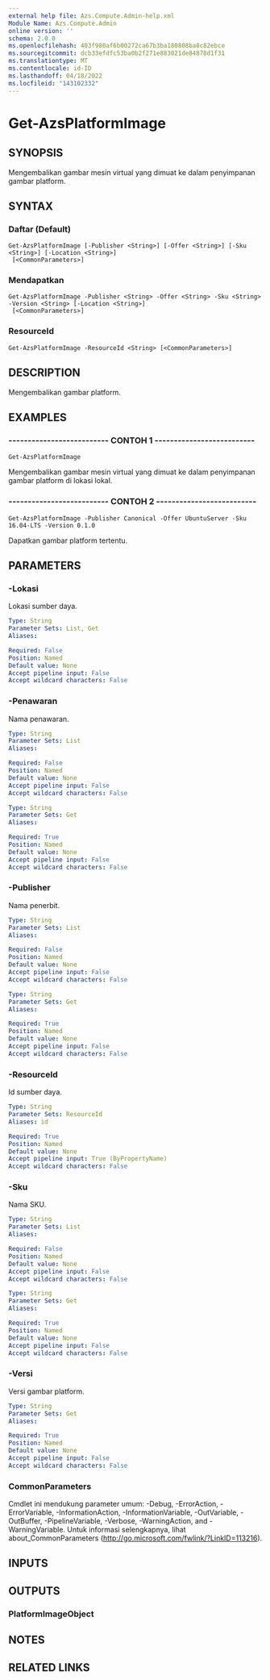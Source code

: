 ```yaml
---
external help file: Azs.Compute.Admin-help.xml
Module Name: Azs.Compute.Admin
online version: ''
schema: 2.0.0
ms.openlocfilehash: 403f980af6b00272ca67b3ba180808ba8c82ebce
ms.sourcegitcommit: dcb33efdfc53ba0b2f271e883021de84878d1f31
ms.translationtype: MT
ms.contentlocale: id-ID
ms.lasthandoff: 04/18/2022
ms.locfileid: "143102332"
---
```

# Get-AzsPlatformImage

## SYNOPSIS
Mengembalikan gambar mesin virtual yang dimuat ke dalam penyimpanan gambar platform.

## SYNTAX

### Daftar (Default)
```
Get-AzsPlatformImage [-Publisher <String>] [-Offer <String>] [-Sku <String>] [-Location <String>]
 [<CommonParameters>]
```

### Mendapatkan
```
Get-AzsPlatformImage -Publisher <String> -Offer <String> -Sku <String> -Version <String> [-Location <String>]
 [<CommonParameters>]
```

### ResourceId
```
Get-AzsPlatformImage -ResourceId <String> [<CommonParameters>]
```

## DESCRIPTION
Mengembalikan gambar platform.

## EXAMPLES

### -------------------------- CONTOH 1 --------------------------
```
Get-AzsPlatformImage
```

Mengembalikan gambar mesin virtual yang dimuat ke dalam penyimpanan gambar platform di lokasi lokal.

### -------------------------- CONTOH 2 --------------------------
```
Get-AzsPlatformImage -Publisher Canonical -Offer UbuntuServer -Sku 16.04-LTS -Version 0.1.0
```

Dapatkan gambar platform tertentu.

## PARAMETERS

### -Lokasi
Lokasi sumber daya.

```yaml
Type: String
Parameter Sets: List, Get
Aliases: 

Required: False
Position: Named
Default value: None
Accept pipeline input: False
Accept wildcard characters: False
```

### -Penawaran
Nama penawaran.

```yaml
Type: String
Parameter Sets: List
Aliases: 

Required: False
Position: Named
Default value: None
Accept pipeline input: False
Accept wildcard characters: False
```

```yaml
Type: String
Parameter Sets: Get
Aliases: 

Required: True
Position: Named
Default value: None
Accept pipeline input: False
Accept wildcard characters: False
```

### -Publisher
Nama penerbit.

```yaml
Type: String
Parameter Sets: List
Aliases: 

Required: False
Position: Named
Default value: None
Accept pipeline input: False
Accept wildcard characters: False
```

```yaml
Type: String
Parameter Sets: Get
Aliases: 

Required: True
Position: Named
Default value: None
Accept pipeline input: False
Accept wildcard characters: False
```

### -ResourceId
Id sumber daya.

```yaml
Type: String
Parameter Sets: ResourceId
Aliases: id

Required: True
Position: Named
Default value: None
Accept pipeline input: True (ByPropertyName)
Accept wildcard characters: False
```

### -Sku
Nama SKU.

```yaml
Type: String
Parameter Sets: List
Aliases: 

Required: False
Position: Named
Default value: None
Accept pipeline input: False
Accept wildcard characters: False
```

```yaml
Type: String
Parameter Sets: Get
Aliases: 

Required: True
Position: Named
Default value: None
Accept pipeline input: False
Accept wildcard characters: False
```

### -Versi
Versi gambar platform.

```yaml
Type: String
Parameter Sets: Get
Aliases: 

Required: True
Position: Named
Default value: None
Accept pipeline input: False
Accept wildcard characters: False
```

### CommonParameters
Cmdlet ini mendukung parameter umum: -Debug, -ErrorAction, -ErrorVariable, -InformationAction, -InformationVariable, -OutVariable, -OutBuffer, -PipelineVariable, -Verbose, -WarningAction, and -WarningVariable. Untuk informasi selengkapnya, lihat about_CommonParameters (http://go.microsoft.com/fwlink/?LinkID=113216).

## INPUTS

## OUTPUTS

### PlatformImageObject

## NOTES

## RELATED LINKS

